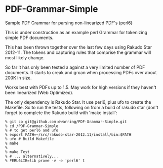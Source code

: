 PDF-Grammar-Simple
==================

Sample PDF Grammar for parsing non-linearized PDF's (perl6)

This is under construction as an example perl Grammar for tokenizing
simple PDF documents.

This has been thrown together over the last few days using Rakudo Star
2012-11. The tokens and capturing rules that comprise the grammar will
most likely change.

So far it has only been tested a against a very limited number of PDF
documents. It starts to creak and groan when processing PDFs over about
200K in size.

Works best with PDFs up to 1.5. May work for high versions if they haven't
been linearized (Web Optimized).

The only dependency is Rakudo Star. It use perl6, plus ufo to create the
Makefile. So to run the tests, following on from a build of rakudo star
(don't forget to complete the Rakudo build with 'make install':

    % git co git@github.com:dwarring/PDF-Grammar-Simple.git
    % cd /PDF-Grammar-Simple
    % # to get perl6 and ufo
    % export PATH=~/src/rakudo-star-2012.11/install/bin:$PATH
    % ufo # Build Makefile
    % make
    %
    % make Test
    % # ... alternatively...
    % PERL6LIB=lib prove -v -e 'perl6' t